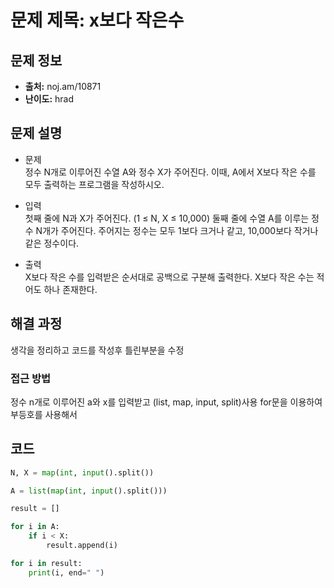# 문제 제목: x보다 작은수

## 문제 정보
- **출처:** noj.am/10871
- **난이도:** hrad

## 문제 설명
- 문제  
정수 N개로 이루어진 수열 A와 정수 X가 주어진다. 이때, A에서 X보다 작은 수를 모두 출력하는 프로그램을 작성하시오.

- 입력  
첫째 줄에 N과 X가 주어진다. (1 ≤ N, X ≤ 10,000)  둘째 줄에 수열 A를 이루는 정수 N개가 주어진다. 주어지는 정수는 모두 1보다 크거나 같고, 10,000보다 작거나 같은 정수이다.

- 출력  
X보다 작은 수를 입력받은 순서대로 공백으로 구분해 출력한다. X보다 작은 수는 적어도 하나 존재한다.

## 해결 과정
생각을 정리하고 코드를 작성후 틀린부분을 수정

### 접근 방법
정수 n개로 이루어진 a와 x를 입력받고 (list, map, input, split)사용
for문을 이용하여 부등호를 사용해서 


## 코드
```python
N, X = map(int, input().split())

A = list(map(int, input().split()))

result = []

for i in A:
    if i < X:
        result.append(i)

for i in result:
    print(i, end=" ")
